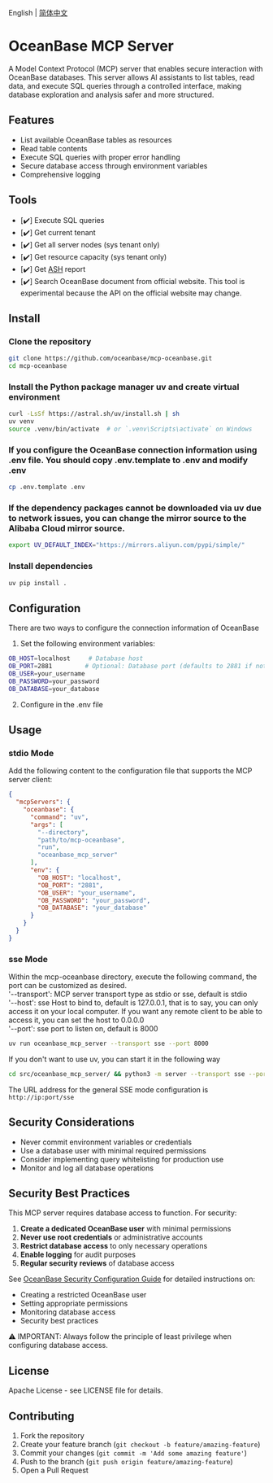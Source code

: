 English | [简体中文](oceanbase_mcp_server_CN.md)<br>
# OceanBase MCP Server

A Model Context Protocol (MCP) server that enables secure interaction with OceanBase databases. 
This server allows AI assistants to list tables, read data, and execute SQL queries through a controlled interface, making database exploration and analysis safer and more structured.

## Features

- List available OceanBase tables as resources
- Read table contents
- Execute SQL queries with proper error handling
- Secure database access through environment variables
- Comprehensive logging

## Tools
- [✔️] Execute SQL queries
- [✔️] Get current tenant
- [✔️] Get all server nodes (sys tenant only)
- [✔️] Get resource capacity (sys tenant only)
- [✔️] Get [ASH](https://www.oceanbase.com/docs/common-oceanbase-database-cn-1000000002013776) report
- [✔️] Search OceanBase document from official website.
  This tool is experimental because the API on the official website may change.

## Install

### Clone the repository
```bash
git clone https://github.com/oceanbase/mcp-oceanbase.git
cd mcp-oceanbase
```
### Install the Python package manager uv and create virtual environment
```bash
curl -LsSf https://astral.sh/uv/install.sh | sh
uv venv
source .venv/bin/activate  # or `.venv\Scripts\activate` on Windows
```
### If you configure the OceanBase connection information using .env file. You should copy .env.template to .env and modify .env
```bash
cp .env.template .env
```
### If the dependency packages cannot be downloaded via uv due to network issues, you can change the mirror source to the Alibaba Cloud mirror source.
```bash
export UV_DEFAULT_INDEX="https://mirrors.aliyun.com/pypi/simple/"
```
### Install dependencies
```bash
uv pip install .
```
## Configuration
There are two ways to configure the connection information of OceanBase
1. Set the following environment variables:

```bash
OB_HOST=localhost     # Database host
OB_PORT=2881         # Optional: Database port (defaults to 2881 if not specified)
OB_USER=your_username
OB_PASSWORD=your_password
OB_DATABASE=your_database
```
2. Configure in the .env file
## Usage

### stdio Mode

Add the following content to the configuration file that supports the MCP server client:

```json
{
  "mcpServers": {
    "oceanbase": {
      "command": "uv",
      "args": [
        "--directory", 
        "path/to/mcp-oceanbase",
        "run",
        "oceanbase_mcp_server"
      ],
      "env": {
        "OB_HOST": "localhost",
        "OB_PORT": "2881",
        "OB_USER": "your_username",
        "OB_PASSWORD": "your_password",
        "OB_DATABASE": "your_database"
      }
    }
  }
}
```
### sse Mode
Within the mcp-oceanbase directory, execute the following command, the port can be customized as desired.<br>
'--transport': MCP server transport type as stdio or sse, default is stdio<br>
'--host': sse Host to bind to, default is 127.0.0.1, that is to say, you can only access it on your local computer. If you want any remote client to be able to access it, you can set the host to 0.0.0.0<br>
'--port': sse port to listen on, default is 8000
```bash
uv run oceanbase_mcp_server --transport sse --port 8000
```
If you don't want to use uv, you can start it in the following way
```bash
cd src/oceanbase_mcp_server/ && python3 -m server --transport sse --port 9000
```
The URL address for the general SSE mode configuration is `http://ip:port/sse`

## Security Considerations

- Never commit environment variables or credentials
- Use a database user with minimal required permissions
- Consider implementing query whitelisting for production use
- Monitor and log all database operations

## Security Best Practices

This MCP server requires database access to function. For security:

1. **Create a dedicated OceanBase user** with minimal permissions
2. **Never use root credentials** or administrative accounts
3. **Restrict database access** to only necessary operations
4. **Enable logging** for audit purposes
5. **Regular security reviews** of database access

See [OceanBase Security Configuration Guide](./SECURITY.md) for detailed instructions on:
- Creating a restricted OceanBase user
- Setting appropriate permissions
- Monitoring database access
- Security best practices

⚠️ IMPORTANT: Always follow the principle of least privilege when configuring database access.

## License

Apache License - see LICENSE file for details.

## Contributing

1. Fork the repository
2. Create your feature branch (`git checkout -b feature/amazing-feature`)
3. Commit your changes (`git commit -m 'Add some amazing feature'`)
4. Push to the branch (`git push origin feature/amazing-feature`)
5. Open a Pull Request

